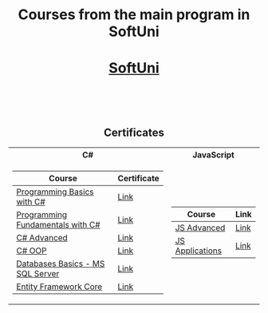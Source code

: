 # <p align="center"> Courses from the main program in SoftUni <p>

<h1 align="center"><a href="https://softuni.bg/curriculum" rel="Courses"> SoftUni </a></h1>

<br/>
<br/>
<br/>

<h2 align="center"> Certificates </h2>

<table align="center">

<tr>
  <th> C# </th>
  <th> JavaScript </th>
</tr>

<tr>
<td>

| **Course**                                                            | **Certificate**                                                   |
| --------------------------------------------------------------------- | ---------------------------------------------------------- |
| <a href="https://softuni.bg/trainings/3319/programming-basics-with-csharp-march-2021" > Programming Basics with C# </a>         | <a href="https://softuni.bg/certificates/details/105076/d3e39d84"> Link</a> |
| <a href="https://softuni.bg/trainings/3365/csharp-fundamentals-may-2021"> Programming Fundamentals with C# </a> | <a href="https://softuni.bg/certificates/details/111760/ba24ffbc"> Link</a> |
| <a href="https://softuni.bg/trainings/3483/csharp-advanced-september-2021"> C# Advanced </a> |  <a href="https://softuni.bg/certificates/details/114364/b12c60a3"> Link</a>
| <a href="https://softuni.bg/trainings/3484/csharp-oop-october-2021"> C# OOP </a> |  <a href="https://softuni.bg/certificates/details/120505/e792de77"> Link</a>
| <a href="https://softuni.bg/trainings/3714/ms-sql-may-2022"> Databases Basics - MS SQL Server </a>   | <a href="https://softuni.bg/certificates/details/134938/4af0ebaf"> Link</a> |
| <a href="https://softuni.bg/trainings/3709/entity-framework-core-june-2022"> Entity Framework Core </a>   | <a href="https://softuni.bg/certificates/details/138396/d4b69475"> Link</a> |                                                            

</td>

<td>

| **Course**                                                                                  | **Link**                                                                    |
| ------------------------------------------------------------------------------------------- | --------------------------------------------------------------------------- |
| <a href="https://softuni.bg/trainings/3588/js-advanced-january-2022"> JS Advanced </a>          | <a href="https://softuni.bg/certificates/details/126714/044ed5d2"> Link </a> |
| <a href="https://softuni.bg/trainings/3589/js-applications-february-2022"> JS Applications </a>          | <a href="https://softuni.bg/certificates/details/130379/d377cb58"> Link </a> |


</td>
</tr>

</table>
